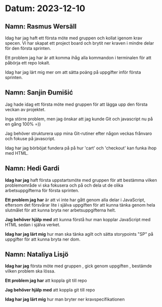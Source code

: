# Datum: 2023-12-10

## Namn: Rasmus Wersäll

Idag har jag haft ett första möte med gruppen och kollat igenom krav specen. Vi har skapat ett project board och brytit ner kraven i mindre delar för den första sprinten.

Ett problem jag har är att komma ihåg alla kommandon i terminalen för att påbörja ett repo lokalt.

Idag har jag lärt mig mer om att sätta poäng på uppgifter inför första sprinten.

## Namn: Sanjin Đumišić

Jag hade idag ett första möte med gruppen för att lägga upp den första veckan av projektet.

Inga större problem, men jag önskar att jag kunde Git och javascript nu på en gång 100% =))

Jag behöver strukturera upp mina Git-rutiner efter någon veckas frånvaro och fokuse på javascript.

Idag har jag börböjat fundera på på hur 'cart' och 'checkout' kan funka ihop med HTML.

## Namn: Hedi Gardi

**Idag har jag** haft första uppstartsmöte med gruppen för att bestämma vilken problemområde vi ska fokusera och på och dela ut de olika arbetsuppgifterna för första sprinten.

**Ett problem jag har** är att vi inte har gått genom alla delar i JavaScript, eftersom det försvårar lite i själva uppgiften för att kunna tänka genom hela slutmålet för att kunna bryta ner arbetsuppgifterna helt.

**Jag behöver hjälp med** att kunna förstå hur man kopplar JavaScript med HTML sedan i själva verket.

**Idag har jag lärt mig** hur man ska tänka agilt och sätta storypoints "SP" på uppgifter för att kunna bryta ner dom.

## Namn: Nataliya Lisjö

**Idag har jag**  första möte med gruppen , gick genom uppgiften , bestämde vilken problem ska lössa.

**Ett problem jag har** att koppla git till repo

**Jag behöver hjälp med** att koppla git till repo

**Idag har jag lärt mig** hur man  bryter ner kravspecifikationen 